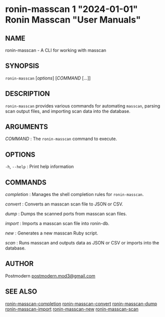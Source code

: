 # ronin-masscan 1 "2024-01-01" Ronin Masscan "User Manuals"

## NAME

ronin-masscan - A CLI for working with masscan

## SYNOPSIS

`ronin-masscan` [*options*] [*COMMAND* [...]]

## DESCRIPTION

`ronin-masscan` provides various commands for automating `masscan`, parsing
scan output files, and importing scan data into the database.

## ARGUMENTS

*COMMAND*
: The `ronin-masscan` command to execute.

## OPTIONS

`-h`, `--help`
: Print help information

## COMMANDS

*completion*
: Manages the shell completion rules for `ronin-masscan`.

*convert*
: Converts an masscan scan file to JSON or CSV.

*dump*
: Dumps the scanned ports from masscan scan files.

*import*
: Imports a masscan scan file into ronin-db.

*new*
: Generates a new masscan Ruby script.

*scan*
: Runs masscan and outputs data as JSON or CSV or imports into the database.

## AUTHOR

Postmodern <postmodern.mod3@gmail.com>

## SEE ALSO

[ronin-masscan-completion](ronin-masscan-completion.1.md) [ronin-masscan-convert](ronin-masscan-convert.1.md) [ronin-masscan-dump](ronin-masscan-dump.1.md) [ronin-masscan-import](ronin-masscan-import.1.md) [ronin-masscan-new](ronin-masscan-new.1.md) [ronin-masscan-scan](ronin-masscan-scan.1.md)
